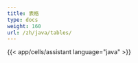 ```yaml
---
title: 表格
type: docs
weight: 160
url: /zh/java/tables/
---
```

{{< app/cells/assistant language="java" >}}
